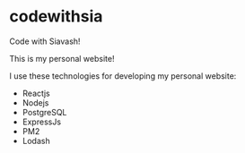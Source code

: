 # codewithsia
Code with Siavash!


This is my personal website!

I use these technologies for developing my personal website:
- Reactjs
- Nodejs
- PostgreSQL
- ExpressJs
- PM2
- Lodash
